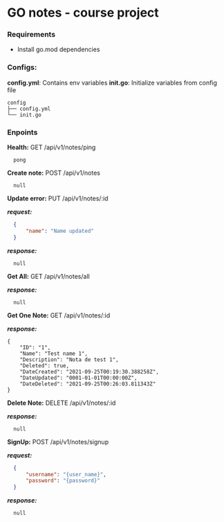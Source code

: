 # GO notes - course project

### Requirements
* Install go.mod dependencies

### Configs:
**config.yml**: Contains env variables
**init.go**: Initialize variables from config file
```
config
├── config.yml
└── init.go
```


### Enpoints

**Health:**
GET /api/v1/notes/ping

```
  pong
```

**Create note:**
POST /api/v1/notes
```
  null
```

**Update error:**
PUT /api/v1/notes/:id

***request:***
```json
  {
      "name": "Name updated"
  }
```
***response:***
```
  null
```

**Get All:**
GET /api/v1/notes/all

***response:***
```
  null
```

**Get One Note:**
GET /api/v1/notes/:id

***response:***
```
{
    "ID": "1",
    "Name": "Test name 1",
    "Description": "Nota de test 1",
    "Deleted": true,
    "DateCreated": "2021-09-25T00:19:30.388258Z",
    "DateUpdated": "0001-01-01T00:00:00Z",
    "DateDeleted": "2021-09-25T00:26:03.811343Z"
}
```

**Delete Note:**
DELETE /api/v1/notes/:id

***response:***
```
  null
```

**SignUp:**
POST /api/v1/notes/signup

***request:***
```json
  {
      "username": "{user_name}",
      "password": "{password}"
  }
```
***response:***
```
  null
```